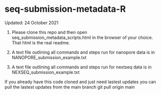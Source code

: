 # seq-submission-metadata-R

Updated: 24 October 2021

1. Please clone this repo and then open seq_submission_metadata_scripts.html in the browser of your choice.  That html is the real readme.

2. A text file outlining all commands and steps run for nanopore data is in NANOPORE_submission_example.txt 

3. A text file outlining all commands and steps run for nextseq data is in NEXSEQ_submission_example.txt

If you already have this code cloned and just need lastest updates you can pull the lastest updates from the main branch 
git pull origin main
